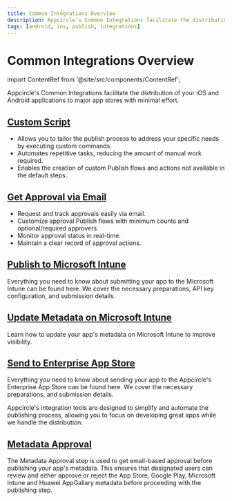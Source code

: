 ```yaml
---
title: Common Integrations Overview
description: Appcircle's Common Integrations facilitate the distribution of your iOS and Android applications to major app stores with minimal effort.
tags: [android, ios, publish, integrations]
---
```


# Common Integrations Overview

import ContentRef from '@site/src/components/ContentRef';

Appcircle's Common Integrations facilitate the distribution of your iOS and Android applications to major app stores with minimal effort.

## [Custom Script](/publish-integrations/common-publish-integrations/custom-script)

- Allows you to tailor the publish process to address your specific needs by executing custom commands.
- Automates repetitive tasks, reducing the amount of manual work required.
- Enables the creation of custom Publish flows and actions not available in the default steps.

## [Get Approval via Email](/publish-integrations/common-publish-integrations/get-approval-via-email)

- Request and track approvals easily via email.
- Customize approval Publish flows with minimum counts and optional/required approvers.
- Monitor approval status in real-time.
- Maintain a clear record of approval actions.

## [Publish to Microsoft Intune](/publish-integrations/common-publish-integrations/send-to-microsoft-intune)

Everything you need to know about submitting your app to the Microsoft Intune can be found here. We cover the necessary preparations, API key configuration, and submission details.

## [Update Metadata on Microsoft Intune](/publish-integrations/common-publish-integrations/update-metadata-on-microsoft-intune)

Learn how to update your app's metadata on Microsoft Intune to improve visibility.

## [Send to Enterprise App Store](/publish-integrations/common-publish-integrations/send-to-enterprise-app-store)

Everything you need to know about sending your app to the Appcircle's Enterprise App Store can be found here. We cover the necessary preparations, and submission details.

Appcircle's integration tools are designed to simplify and automate the publishing process, allowing you to focus on developing great apps while we handle the distribution.

## [Metadata Approval](/publish-integrations/common-publish-integrations/metadata-approval)

The Metadata Approval step is used to get email-based approval before publishing your app's metadata. This ensures that designated users can review and either approve or reject the App Store, Google Play, Microsoft Intune and Huawei AppGallary metadata before proceeding with the publishing step.